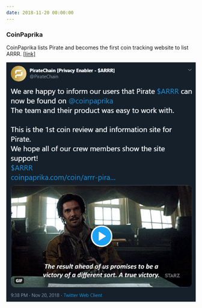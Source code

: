 ```yaml
---
date: 2018-11-20 00:00:00
---
```


### CoinPaprika

CoinPaprika lists Pirate and becomes the first coin tracking website to list ARRR. [[link]](https://twitter.com/PirateChain/status/1064981385100713984)

[![CoinPaprika](assets/img/posts/CoinPaprika-ANN.png)](assets/img/posts/CoinPaprika-ANN.png)


